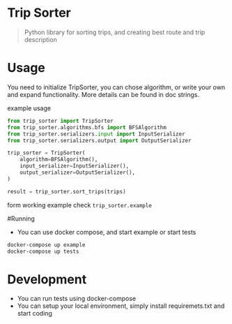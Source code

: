 # Trip Sorter
> Python library for sorting trips, and creating best route and trip description 

# Usage
You need to initialize TripSorter, you can chose algorithm, or write your own
and expand functionality. More details can be found in doc strings.

example usage
```python
from trip_sorter import TripSorter
from trip_sorter.algorithms.bfs import BFSAlgorithm
from trip_sorter.serializers.input import InputSerializer
from trip_sorter.serializers.output import OutputSerializer

trip_sorter = TripSorter(
    algorithm=BFSAlgorithm(),
    input_serializer=InputSerializer(),
    output_serializer=OutputSerializer(),
)

result = trip_sorter.sort_trips(trips)
```

form working example check `trip_sorter.example`


#Running
* You can use docker compose, and start example or start tests 
```bash
docker-compose up example
docker-compose up tests
```

# Development
* You can run tests using docker-compose
* You can setup your local environment, simply install requiremets.txt and 
start coding
